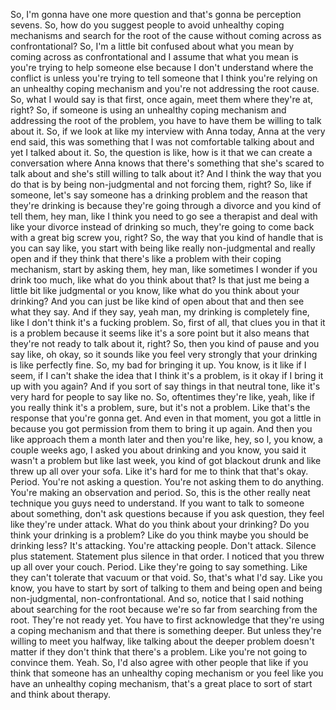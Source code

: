  So, I'm gonna have one more question and that's gonna be perception sevens. So, how do you suggest people to avoid unhealthy coping mechanisms and search for the root of the cause without coming across as confrontational? So, I'm a little bit confused about what you mean by coming across as confrontational and I assume that what you mean is you're trying to help someone else because I don't understand where the conflict is unless you're trying to tell someone that I think you're relying on an unhealthy coping mechanism and you're not addressing the root cause. So, what I would say is that first, once again, meet them where they're at, right? So, if someone is using an unhealthy coping mechanism and addressing the root of the problem, you have to have them be willing to talk about it. So, if we look at like my interview with Anna today, Anna at the very end said, this was something that I was not comfortable talking about and yet I talked about it. So, the question is like, how is it that we can create a conversation where Anna knows that there's something that she's scared to talk about and she's still willing to talk about it? And I think the way that you do that is by being non-judgmental and not forcing them, right? So, like if someone, let's say someone has a drinking problem and the reason that they're drinking is because they're going through a divorce and you kind of tell them, hey man, like I think you need to go see a therapist and deal with like your divorce instead of drinking so much, they're going to come back with a great big screw you, right? So, the way that you kind of handle that is you can say like, you start with being like really non-judgmental and really open and if they think that there's like a problem with their coping mechanism, start by asking them, hey man, like sometimes I wonder if you drink too much, like what do you think about that? Is that just me being a little bit like judgmental or you know, like what do you think about your drinking? And you can just be like kind of open about that and then see what they say. And if they say, yeah man, my drinking is completely fine, like I don't think it's a fucking problem. So, first of all, that clues you in that it is a problem because it seems like it's a sore point but it also means that they're not ready to talk about it, right? So, then you kind of pause and you say like, oh okay, so it sounds like you feel very strongly that your drinking is like perfectly fine. So, my bad for bringing it up. You know, is it like if I seem, if I can't shake the idea that I think it's a problem, is it okay if I bring it up with you again? And if you sort of say things in that neutral tone, like it's very hard for people to say like no. So, oftentimes they're like, yeah, like if you really think it's a problem, sure, but it's not a problem. Like that's the response that you're gonna get. And even in that moment, you got a little in because you got permission from them to bring it up again. And then you like approach them a month later and then you're like, hey, so I, you know, a couple weeks ago, I asked you about drinking and you know, you said it wasn't a problem but like last week, you kind of got blackout drunk and like threw up all over your sofa. Like it's hard for me to think that that's okay. Period. You're not asking a question. You're not asking them to do anything. You're making an observation and period. So, this is the other really neat technique you guys need to understand. If you want to talk to someone about something, don't ask questions because if you ask question, they feel like they're under attack. What do you think about your drinking? Do you think your drinking is a problem? Like do you think maybe you should be drinking less? It's attacking. You're attacking people. Don't attack. Silence plus statement. Statement plus silence in that order. I noticed that you threw up all over your couch. Period. Like they're going to say something. Like they can't tolerate that vacuum or that void. So, that's what I'd say. Like you know, you have to start by sort of talking to them and being open and being non-judgmental, non-confrontational. And so, notice that I said nothing about searching for the root because we're so far from searching from the root. They're not ready yet. You have to first acknowledge that they're using a coping mechanism and that there is something deeper. But unless they're willing to meet you halfway, like talking about the deeper problem doesn't matter if they don't think that there's a problem. Like you're not going to convince them. Yeah. So, I'd also agree with other people that like if you think that someone has an unhealthy coping mechanism or you feel like you have an unhealthy coping mechanism, that's a great place to sort of start and think about therapy.